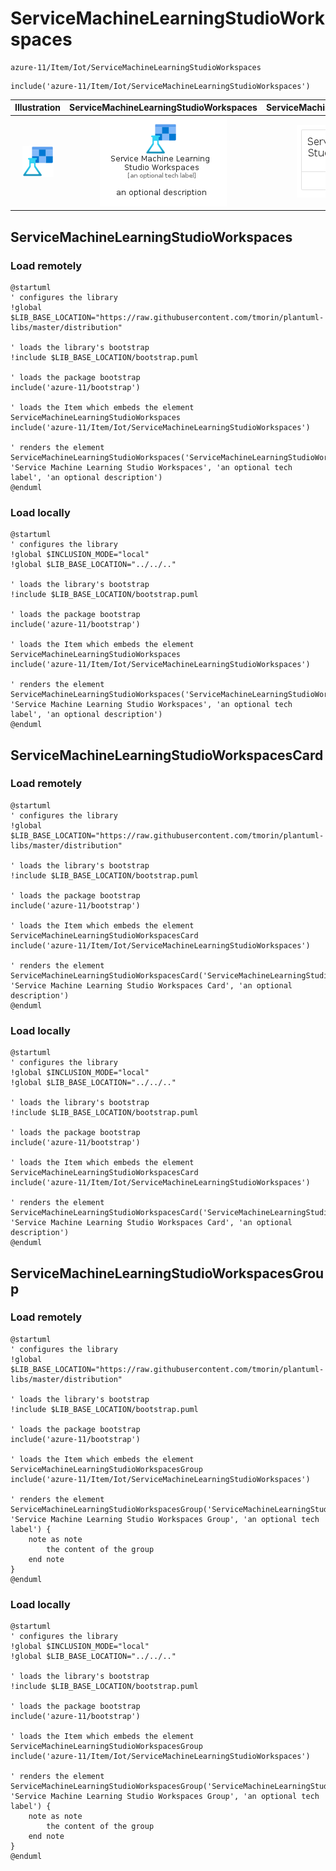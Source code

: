 # ServiceMachineLearningStudioWorkspaces


```text
azure-11/Item/Iot/ServiceMachineLearningStudioWorkspaces
```

```text
include('azure-11/Item/Iot/ServiceMachineLearningStudioWorkspaces')
```



| Illustration | ServiceMachineLearningStudioWorkspaces | ServiceMachineLearningStudioWorkspacesCard | ServiceMachineLearningStudioWorkspacesGroup |
| :---: | :---: | :---: | :---: |
| ![illustration for Illustration](../../../azure-11/Item/Iot/ServiceMachineLearningStudioWorkspaces.png) | ![illustration for ServiceMachineLearningStudioWorkspaces](../../../azure-11/Item/Iot/ServiceMachineLearningStudioWorkspaces.Local.png) | ![illustration for ServiceMachineLearningStudioWorkspacesCard](../../../azure-11/Item/Iot/ServiceMachineLearningStudioWorkspacesCard.Local.png) | ![illustration for ServiceMachineLearningStudioWorkspacesGroup](../../../azure-11/Item/Iot/ServiceMachineLearningStudioWorkspacesGroup.Local.png) |




## ServiceMachineLearningStudioWorkspaces

### Load remotely
```plantuml
@startuml
' configures the library
!global $LIB_BASE_LOCATION="https://raw.githubusercontent.com/tmorin/plantuml-libs/master/distribution"

' loads the library's bootstrap
!include $LIB_BASE_LOCATION/bootstrap.puml

' loads the package bootstrap
include('azure-11/bootstrap')

' loads the Item which embeds the element ServiceMachineLearningStudioWorkspaces
include('azure-11/Item/Iot/ServiceMachineLearningStudioWorkspaces')

' renders the element
ServiceMachineLearningStudioWorkspaces('ServiceMachineLearningStudioWorkspaces', 'Service Machine Learning Studio Workspaces', 'an optional tech label', 'an optional description')
@enduml
```

### Load locally
```plantuml
@startuml
' configures the library
!global $INCLUSION_MODE="local"
!global $LIB_BASE_LOCATION="../../.."

' loads the library's bootstrap
!include $LIB_BASE_LOCATION/bootstrap.puml

' loads the package bootstrap
include('azure-11/bootstrap')

' loads the Item which embeds the element ServiceMachineLearningStudioWorkspaces
include('azure-11/Item/Iot/ServiceMachineLearningStudioWorkspaces')

' renders the element
ServiceMachineLearningStudioWorkspaces('ServiceMachineLearningStudioWorkspaces', 'Service Machine Learning Studio Workspaces', 'an optional tech label', 'an optional description')
@enduml
```

## ServiceMachineLearningStudioWorkspacesCard

### Load remotely
```plantuml
@startuml
' configures the library
!global $LIB_BASE_LOCATION="https://raw.githubusercontent.com/tmorin/plantuml-libs/master/distribution"

' loads the library's bootstrap
!include $LIB_BASE_LOCATION/bootstrap.puml

' loads the package bootstrap
include('azure-11/bootstrap')

' loads the Item which embeds the element ServiceMachineLearningStudioWorkspacesCard
include('azure-11/Item/Iot/ServiceMachineLearningStudioWorkspaces')

' renders the element
ServiceMachineLearningStudioWorkspacesCard('ServiceMachineLearningStudioWorkspacesCard', 'Service Machine Learning Studio Workspaces Card', 'an optional description')
@enduml
```

### Load locally
```plantuml
@startuml
' configures the library
!global $INCLUSION_MODE="local"
!global $LIB_BASE_LOCATION="../../.."

' loads the library's bootstrap
!include $LIB_BASE_LOCATION/bootstrap.puml

' loads the package bootstrap
include('azure-11/bootstrap')

' loads the Item which embeds the element ServiceMachineLearningStudioWorkspacesCard
include('azure-11/Item/Iot/ServiceMachineLearningStudioWorkspaces')

' renders the element
ServiceMachineLearningStudioWorkspacesCard('ServiceMachineLearningStudioWorkspacesCard', 'Service Machine Learning Studio Workspaces Card', 'an optional description')
@enduml
```

## ServiceMachineLearningStudioWorkspacesGroup

### Load remotely
```plantuml
@startuml
' configures the library
!global $LIB_BASE_LOCATION="https://raw.githubusercontent.com/tmorin/plantuml-libs/master/distribution"

' loads the library's bootstrap
!include $LIB_BASE_LOCATION/bootstrap.puml

' loads the package bootstrap
include('azure-11/bootstrap')

' loads the Item which embeds the element ServiceMachineLearningStudioWorkspacesGroup
include('azure-11/Item/Iot/ServiceMachineLearningStudioWorkspaces')

' renders the element
ServiceMachineLearningStudioWorkspacesGroup('ServiceMachineLearningStudioWorkspacesGroup', 'Service Machine Learning Studio Workspaces Group', 'an optional tech label') {
    note as note
        the content of the group
    end note
}
@enduml
```

### Load locally
```plantuml
@startuml
' configures the library
!global $INCLUSION_MODE="local"
!global $LIB_BASE_LOCATION="../../.."

' loads the library's bootstrap
!include $LIB_BASE_LOCATION/bootstrap.puml

' loads the package bootstrap
include('azure-11/bootstrap')

' loads the Item which embeds the element ServiceMachineLearningStudioWorkspacesGroup
include('azure-11/Item/Iot/ServiceMachineLearningStudioWorkspaces')

' renders the element
ServiceMachineLearningStudioWorkspacesGroup('ServiceMachineLearningStudioWorkspacesGroup', 'Service Machine Learning Studio Workspaces Group', 'an optional tech label') {
    note as note
        the content of the group
    end note
}
@enduml
```

